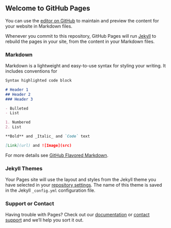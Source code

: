 ## Welcome to GitHub Pages

You can use the [editor on GitHub](https://github.com/agui93/agui93.github.io/edit/master/index.md) to maintain and preview the content for your website in Markdown files.

Whenever you commit to this repository, GitHub Pages will run [Jekyll](https://jekyllrb.com/) to rebuild the pages in your site, from the content in your Markdown files.

### Markdown

Markdown is a lightweight and easy-to-use syntax for styling your writing. It includes conventions for

```markdown
Syntax highlighted code block

# Header 1
## Header 2
### Header 3

- Bulleted
- List

1. Numbered
2. List

**Bold** and _Italic_ and `Code` text

[Link](url) and ![Image](src)
```

For more details see [GitHub Flavored Markdown](https://guides.github.com/features/mastering-markdown/).

### Jekyll Themes

Your Pages site will use the layout and styles from the Jekyll theme you have selected in your [repository settings](https://github.com/agui93/agui93.github.io/settings). The name of this theme is saved in the Jekyll `_config.yml` configuration file.

### Support or Contact

Having trouble with Pages? Check out our [documentation](https://agui93.github.io/hello) or [contact support](https://github.com/contact) and we’ll help you sort it out.



